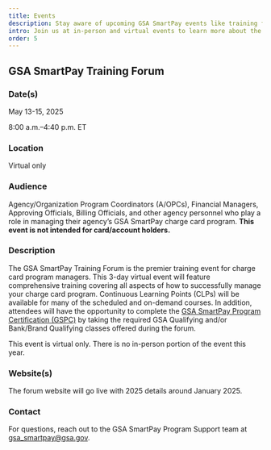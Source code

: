 ```yaml
---
title: Events
description: Stay aware of upcoming GSA SmartPay events like training forums, summits, conferences, and fairs.
intro: Join us at in-person and virtual events to learn more about the GSA SmartPay® program.
order: 5
---
```


## GSA SmartPay Training Forum
### Date(s) 
May 13-15, 2025

8:00 a.m.–4:40 p.m. ET

### Location
Virtual only

### Audience 
Agency/Organization Program Coordinators (A/OPCs), Financial Managers, Approving Officials, Billing Officials, and other agency personnel who play a role in managing their agency’s GSA SmartPay charge card program. **This event is not intended for card/account holders.**

### Description
The GSA SmartPay Training Forum is the premier training event for charge card program managers. This 3-day virtual event will feature comprehensive training covering all aspects of how to successfully manage your charge card program. Continuous Learning Points (CLPs) will be available for many of the scheduled and on-demand courses. In addition, attendees will have the opportunity to complete the [GSA SmartPay Program Certification (GSPC)](/policies-and-audits/smart-bulletins/022/) by taking the required GSA Qualifying and/or Bank/Brand Qualifying classes offered during the forum.

This event is virtual only. There is no in-person portion of the event this year.

### Website(s)
The forum website will go live with 2025 details around January 2025.

### Contact 
For questions, reach out to the GSA SmartPay Program Support team at [gsa_smartpay@gsa.gov](mailto:gsa_smartpay@gsa.gov).
